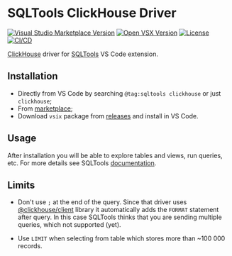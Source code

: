 # SQLTools ClickHouse Driver

[![Visual Studio Marketplace Version](https://img.shields.io/visual-studio-marketplace/v/ultram4rine.sqltools-clickhouse-driver?style=flat-square)](https://marketplace.visualstudio.com/items/ultram4rine.sqltools-clickhouse-driver)
[![Open VSX Version](https://img.shields.io/open-vsx/v/ultram4rine/sqltools-clickhouse-driver?style=flat-square)](https://open-vsx.org/extension/ultram4rine/sqltools-clickhouse-driver)
[![License](https://img.shields.io/github/license/ultram4rine/sqltools-clickhouse-driver?style=flat-square)](https://github.com/ultram4rine/sqltools-clickhouse-driver/blob/master/LICENSE)
[![CI/CD](https://img.shields.io/github/actions/workflow/status/ultram4rine/sqltools-clickhouse-driver/cicd.yaml?label=CI%2FCD&logo=github&style=flat-square)](https://github.com/ultram4rine/sqltools-clickhouse-driver/actions/workflows/cicd.yaml)

[ClickHouse](https://clickhouse.tech/) driver for
[SQLTools](https://vscode-sqltools.mteixeira.dev/) VS Code extension.

## Installation

- Directly from VS Code by searching `@tag:sqltools clickhouse` or just `clickhouse`;
- From [marketplace](https://marketplace.visualstudio.com/items/ultram4rine.sqltools-clickhouse-driver);
- Download `vsix` package from
  [releases](https://github.com/ultram4rine/sqltools-clickhouse-driver/releases/latest)
  and install in VS Code.

## Usage

After installation you will be able to explore tables and views, run queries, etc.
For more details see SQLTools [documentation](https://vscode-sqltools.mteixeira.dev/features/bookmarks).

## Limits

- Don't use `;` at the end of the query. Since that driver uses
  [@clickhouse/client](https://www.npmjs.com/package/@clickhouse/client) library
  it automatically adds the `FORMAT` statement after query. In this case SQLTools
  thinks that you are sending multiple queries, which not supported (yet).

- Use `LIMIT` when selecting from table which stores more than ~100 000 records.
